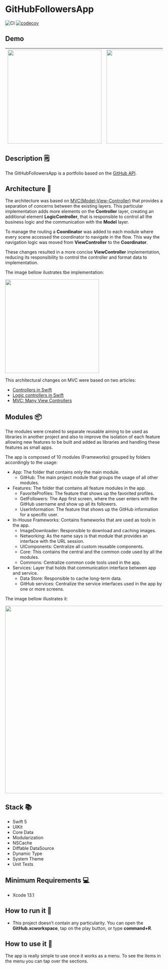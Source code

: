# GitHubFollowersApp

![CI](https://github.com/josevictor1/GitHubFollowersApp/workflows/CI/badge.svg?branch=master)
[![codecov](https://codecov.io/gh/josevictor1/GitHubFollowersApp/branch/master/graph/badge.svg?token=1YWBT2WND9)](https://codecov.io/gh/josevictor1/GitHubFollowersApp)

## Demo 

<img src="https://user-images.githubusercontent.com/10730536/156906358-476c5abb-95c9-4e65-bd8d-6615c2e1b10e.png" height= "300"> | <img src="https://user-images.githubusercontent.com/10730536/156906370-af79217c-25ec-41e4-86bb-4e98a53a788d.png" height= "300"> | <img src="https://user-images.githubusercontent.com/10730536/156906898-2292ad79-4787-4339-b792-16eda5fade15.png" height= "300"> | <img src="https://user-images.githubusercontent.com/10730536/156907108-16704045-c935-4634-8ffd-e5ef83a5870b.png" height= "300"> | <img src="https://user-images.githubusercontent.com/10730536/156907282-32250eac-2ca0-4bb1-82ea-d9c27287de6a.gif" height= "300">
 --- | --- | --- | --- | ---

## Description 🗒

The GitHubFollowersApp is a portfolio based on the [GitHub API](https://docs.github.com/en/rest/reference/users).

## Architecture 📐

The architecture was based on [MVC(Model-View-Controller)](https://developer.apple.com/library/archive/documentation/General/Conceptual/DevPedia-CocoaCore/MVC.html) that provides a separation of concerns between the existing layers. This particular implementation adds more elements on the **Controller** layer, creating an additional element **LogicController**, that is responsible to control all the business logic and the communication with the **Model** layer.

To manage the routing a **Coordinator** was added to each module where every scene accessed the coordinator to navigate in the flow. This way the navigation logic was moved from **ViewController** to the **Coordinator**.

These changes resulted in a more concise **ViewController** implementation, reducing its responsibility to control the controller and format data to implementation.

The image bellow ilustrates tbe implementation:

<img src="https://user-images.githubusercontent.com/10730536/156907694-043bb733-beb7-4095-9770-7fd5bbe400ed.png" height= "300">

This architectural changes on MVC were based on two articles:
 - [Controllers in Swift](https://swiftbysundell.com/clips/5/)
 - [Logic controllers in Swift](https://www.swiftbysundell.com/articles/logic-controllers-in-swift/)
 - [MVC: Many View Controllers](https://www.rambo.codes/posts/2020-02-20-mvc-with-sugar)

## Modules 📦

The modules were created to separate reusable aiming to be used as libraries in another project and also to improve the isolation of each feature allowing new features to be built and added as libraries and handling these features as small apps.

The app is composed of 10 modules (Frameworks) grouped by folders accordingly to the usage:

- App: The folder that contains only the main module.
    - GitHub: The main project module that groups the usage of all other modules.
- Features: The folder that contains all feature modules in the app.
    - FavoriteProfiles: The feature that shows up the favorited profiles.
    - GetFollowers: The App first screen, where the user enters with the GitHub username and show up all its followers.
    - UserInformation: The feature that shows up the GitHub information for a specific user.
- In-House Frameworks: Contains frameworks that are used as tools in the app.
    - ImageDownloader: Responsible to download and caching images.
    - Networking: As the name says is that module that provides an interface with the URL session.
    - UIComponents: Centralize all custom reusable components.
    - Core: This contains the central and the common code used by all the modules.
    - Commons: Centralize common code tools used in the app.
- Services: Layer that holds that communication interface between app and service.
    - Data Store: Responsible to cache long-term data.
    - GitHub services: Centralize the service interfaces used in the app by one or more screens.  

The image bellow illustrates it:

<img src="https://user-images.githubusercontent.com/10730536/156908856-cfd9af2a-eec8-4149-9afa-072e5aacef6b.png" height= "600">

## Stack 📚

- Swift 5
- UIKit
- Core Data
- Modularization
- NSCache
- Diffable DataSource
- Dynamic Type
- System Theme
- Unit Tests

## Minimum Requirements 💻

- Xcode 13.1

## How to run it 📲

- This project doesn’t contain any particularity. You can open the **GitHub.xcworkspace**, tap on the play button, or type **command+R**. 

## How to use it 🧐

The app is really simple to use once it works as a menu. To see the items in the menu you can tap over the sections.
